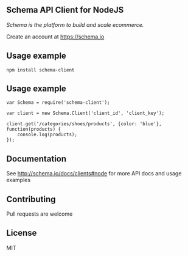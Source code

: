 ## Schema API Client for NodeJS

*Schema is the platform to build and scale ecommerce.*

Create an account at https://schema.io

## Usage example

	npm install schema-client

## Usage example

	var Schema = require('schema-client');

	var client = new Schema.Client('client_id', 'client_key');

	client.get('/categories/shoes/products', {color: 'blue'}, function(products) {
		console.log(products);
	});

## Documentation

See <http://schema.io/docs/clients#node> for more API docs and usage examples

## Contributing

Pull requests are welcome

## License

MIT

